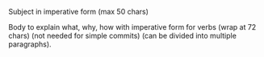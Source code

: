 Subject in imperative form (max 50 chars)

Body to explain what, why, how with imperative form for verbs (wrap at 
72 chars) (not needed for simple commits) (can be divided into multiple
paragraphs).